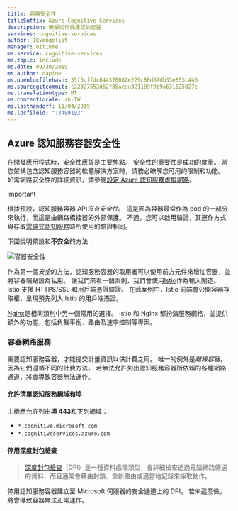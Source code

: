 ```yaml
---
title: 容器安全性
titleSuffix: Azure Cognitive Services
description: 瞭解如何保護您的容器
services: cognitive-services
author: IEvangelist
manager: nitinme
ms.service: cognitive-services
ms.topic: include
ms.date: 09/30/2019
ms.author: dapine
ms.openlocfilehash: 35f5cffdc644370082e229c88d67db33e853c446
ms.sourcegitcommit: c22327552d62f88aeaa321189f9b9a631525027c
ms.translationtype: MT
ms.contentlocale: zh-TW
ms.lasthandoff: 11/04/2019
ms.locfileid: "73499192"
---
```

## <a name="azure-cognitive-services-container-security"></a>Azure 認知服務容器安全性

在開發應用程式時，安全性應該是主要焦點。 安全性的重要性是成功的度量。 當您架構包含認知服務容器的軟體解決方案時，請務必瞭解您可用的限制和功能。 如需網路安全性的詳細資訊，請參閱[設定 Azure 認知服務虛擬網路][az-security]。

> [!IMPORTANT]
> 根據預設，認知服務容器 API*沒有安全性*。 這是因為容器最常作為 pod 的一部分來執行，而這是由網路橋接器的外部保護。 不過，您可以啟用驗證，其運作方式與存取[雲端式認知服務][request-authentication]時所使用的驗證相同。

下圖說明預設和**不安全**的方法：

![容器安全性](../media/container-security.svg)

作為另一個*安全*的方法，認知服務容器的取用者可以使用前方元件來增加容器，並將容器端點設為私用。 讓我們來看一個案例，我們會使用[Istio][istio]作為輸入閘道。 Istio 支援 HTTPS/SSL 和用戶端憑證驗證。 在此案例中，Istio 前端會公開容器存取權，呈現預先列入 Istio 的用戶端憑證。

[Nginx][nginx]是相同類別中另一個常用的選擇。 Istio 和 Nginx 都扮演服務網格，並提供額外的功能，包括負載平衡、路由及速率控制等專案。

### <a name="container-networking"></a>容器網路服務

需要認知服務容器，才能提交計量資訊以供計費之用。 唯一的例外是*離線容器*，因為它們遵循不同的計費方法。 若無法允許列出認知服務容器所依賴的各種網路通道，將會導致容器無法運作。

#### <a name="allow-list-cognitive-services-domains-and-ports"></a>允許清單認知服務網域和埠

主機應允許列出**埠 443**和下列網域：

* `*.cognitive.microsoft.com`
* `*.cognitiveservices.azure.com`

#### <a name="disable-deep-packet-inspection"></a>停用深度封包檢查

> [深度封包檢查](https://en.wikipedia.org/wiki/Deep_packet_inspection)（DPI）是一種資料處理類型，會詳細檢查透過電腦網路傳送的資料，而且通常會藉由封鎖、重新路由或適當地記錄來採取動作。

停用認知服務容器建立至 Microsoft 伺服器的安全通道上的 DPI。 若未這麼做，將會導致容器無法正常運作。

[istio]: https://istio.io/
[nginx]: https://www.nginx.com
[request-authentication]: ../../authentication.md
[az-security]: ../../cognitive-services-virtual-networks.md
